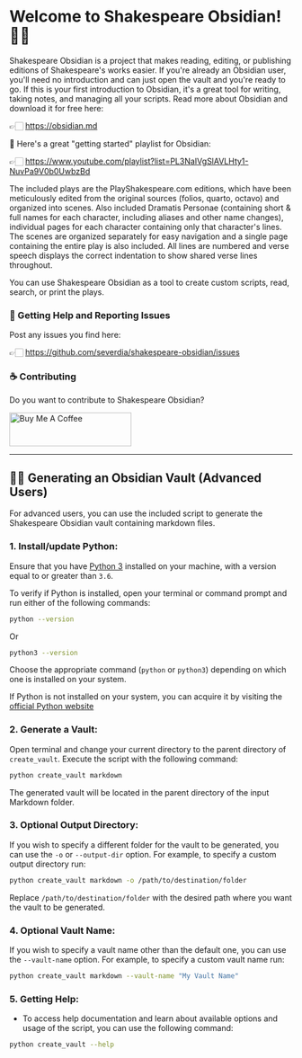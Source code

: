 # Welcome to Shakespeare Obsidian! 👋🏻

Shakespeare Obsidian is a project that makes reading, editing, or publishing editions of Shakespeare's works easier. If you're already an Obsidian user, you'll need no introduction and can just open the vault and you're ready to go. If this is your first introduction to Obsidian, it's a great tool for writing, taking notes, and managing all your scripts. Read more about Obsidian and download it for free here:

👉🏻 https://obsidian.md

🚀 Here's a great "getting started" playlist for Obsidian:

👉🏻 https://www.youtube.com/playlist?list=PL3NaIVgSlAVLHty1-NuvPa9V0b0UwbzBd

The included plays are the PlayShakespeare.com editions, which have been meticulously edited from the original sources (folios, quarto, octavo) and organized into scenes. Also included Dramatis Personae (containing short & full names for each character, including aliases and other name changes), individual pages for each character containing only that character's lines. The scenes are organized separately for easy navigation and a single page containing the entire play is also included. All lines are numbered and verse speech displays the correct indentation to show shared verse lines throughout.

You can use Shakespeare Obsidian as a tool to create custom scripts, read, search, or print the plays. 

### 🛟 Getting Help and Reporting Issues

Post any issues you find here:

👉🏻 https://github.com/severdia/shakespeare-obsidian/issues

### ☕️ Contributing

Do you want to contribute to Shakespeare Obsidian? 

<a href="https://www.buymeacoffee.com/severdia" target="_blank"><img src="https://cdn.buymeacoffee.com/buttons/v2/default-yellow.png" alt="Buy Me A Coffee" style="height: 60px !important;width: 217px !important;" ></a>

---

## 🖖🏻 Generating an Obsidian Vault (Advanced Users) 

For advanced users, you can use the included script to generate the Shakespeare Obsidian vault containing markdown files.

### 1. Install/update Python:

Ensure that you have [Python 3](https://www.python.org/) installed on your machine, with a version equal to or greater than `3.6`.

To verify if Python is installed, open your terminal or command prompt and run either of the following commands:

```sh
python --version
```

Or

```sh
python3 --version
```

Choose the appropriate command (`python` or `python3`) depending on which one is installed on your system.

If Python is not installed on your system, you can acquire it by visiting the [official Python website](https://www.python.org/downloads/)


### 2. Generate a Vault:

Open terminal and change your current directory to the parent directory of `create_vault`.
Execute the script with the following command:

```sh
python create_vault markdown
```

The generated vault will be located in the parent directory of the input Markdown folder.

### 3. Optional Output Directory:

If you wish to specify a different folder for the vault to be generated, you can use the `-o` or `--output-dir` option.
For example, to specify a custom output directory run:

```sh
python create_vault markdown -o /path/to/destination/folder
```

Replace `/path/to/destination/folder` with the desired path where you want the vault to be generated.

### 4. Optional Vault Name:

If you wish to specify a vault name other than the default one, you can use the `--vault-name` option. 
For example, to specify a custom vault name run:

```sh
python create_vault markdown --vault-name "My Vault Name"
```

### 5. Getting Help:

- To access help documentation and learn about available options and usage of the script, you can use the following command:

```sh
python create_vault --help
```


